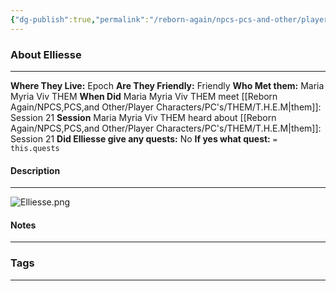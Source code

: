 ```yaml
---
{"dg-publish":true,"permalink":"/reborn-again/npcs-pcs-and-other/player-characters/on-the-epoch/elliesse/"}
---
```





### About Elliesse
---
**Where They Live:** Epoch
**Are They Friendly:** Friendly
**Who Met them:** Maria Myria Viv THEM
**When Did** Maria Myria Viv THEM meet [[Reborn Again/NPCS,PCS,and Other/Player Characters/PC's/THEM/T.H.E.M\|them]]: Session 21
**Session** Maria Myria Viv THEM heard about [[Reborn Again/NPCS,PCS,and Other/Player Characters/PC's/THEM/T.H.E.M\|them]]: Session 21 
**Did Elliesse give any quests:** No
	**If yes what quest:** `= this.quests`


#### Description
---
![Elliesse.png](/img/user/Reborn%20Again/Misc%20Files/Image%20Attachments/People/Elliesse.png)
#### Notes
---



### Tags 

---




